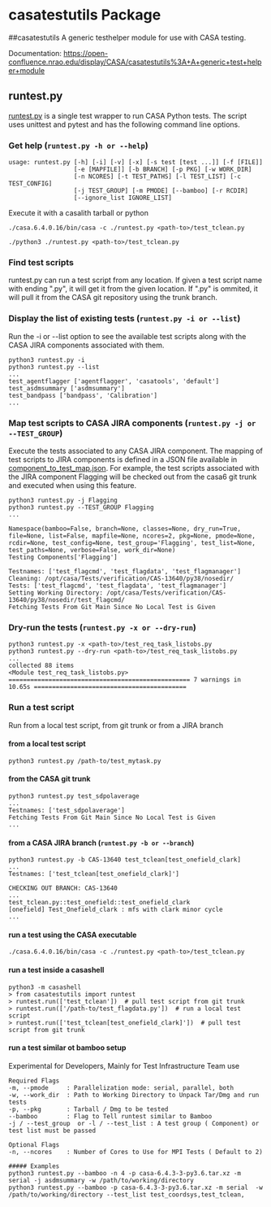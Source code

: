 # casatestutils Package

##casatestutils 
A generic testhelper module for use with CASA testing.

Documentation: https://open-confluence.nrao.edu/display/CASA/casatestutils%3A+A+generic+test+helper+module

## runtest.py
[runtest.py](casatestutils/runtest.py) is a single test wrapper to run CASA Python tests. 
The script uses unittest and pytest and has the following command line options.

### Get help (`runtest.py -h or --help`)
```
usage: runtest.py [-h] [-i] [-v] [-x] [-s test [test ...]] [-f [FILE]]
                  [-e [MAPFILE]] [-b BRANCH] [-p PKG] [-w WORK_DIR]
                  [-n NCORES] [-t TEST_PATHS] [-l TEST_LIST] [-c TEST_CONFIG]
                  [-j TEST_GROUP] [-m PMODE] [--bamboo] [-r RCDIR]
                  [--ignore_list IGNORE_LIST]
```
Execute it with a casalith tarball or python
```
./casa.6.4.0.16/bin/casa -c ./runtest.py <path-to>/test_tclean.py

./python3 ./runtest.py <path-to>/test_tclean.py
```

### Find test scripts
runtest.py can run a test script from any location. If given a test script name with ending ".py",
it will get it from the given location. If ".py" is ommited, it will pull it from the CASA git
repository using the trunk branch.

### Display the list of existing tests (`runtest.py -i or --list`)
Run the -i or --list option to see the available test scripts along with the CASA JIRA
components associated with them.
```
python3 runtest.py -i
python3 runtest.py --list
...
test_agentflagger ['agentflagger', 'casatools', 'default']
test_asdmsummary ['asdmsummary']
test_bandpass ['bandpass', 'Calibration']
...
```
### Map test scripts to CASA JIRA components (`runtest.py -j or --TEST_GROUP`)

Execute the tests associated to any CASA JIRA component. The mapping of test scripts
to JIRA components is defined in a JSON file available in [component_to_test_map.json](casatestutils/component_to_test_map.json).
For example, the test scripts associated with the JIRA component Flagging will be 
checked out from the casa6 git trunk and executed when using this feature.
```
python3 runtest.py -j Flagging
python3 runtest.py --TEST_GROUP Flagging
...

Namespace(bamboo=False, branch=None, classes=None, dry_run=True, file=None, list=False, mapfile=None, ncores=2, pkg=None, pmode=None, rcdir=None, test_config=None, test_group='Flagging', test_list=None, test_paths=None, verbose=False, work_dir=None)
Testing Components['Flagging']

Testnames: ['test_flagcmd', 'test_flagdata', 'test_flagmanager']
Cleaning: /opt/casa/Tests/verification/CAS-13640/py38/nosedir/
Tests: ['test_flagcmd', 'test_flagdata', 'test_flagmanager']
Setting Working Directory: /opt/casa/Tests/verification/CAS-13640/py38/nosedir/test_flagcmd/
Fetching Tests From Git Main Since No Local Test is Given
```

### Dry-run the tests (`runtest.py -x or --dry-run`)
```
python3 runtest.py -x <path-to>/test_req_task_listobs.py
python3 runtest.py --dry-run <path-to>/test_req_task_listobs.py
...
collected 88 items                                                                                                                                                                           
<Module test_req_task_listobs.py>
================================================== 7 warnings in 10.65s ==========================================
```
### Run a test script
Run from a local test script, from git trunk or from a JIRA branch

#### from a local test script
```
python3 runtest.py /path-to/test_mytask.py
```
#### from the CASA git trunk
```
python3 runtest.py test_sdpolaverage
...
Testnames: ['test_sdpolaverage']
Fetching Tests From Git Main Since No Local Test is Given
...
```
#### from a CASA JIRA branch (`runtest.py -b or --branch`)
```
python3 runtest.py -b CAS-13640 test_tclean[test_onefield_clark]
...
Testnames: ['test_tclean[test_onefield_clark]']

CHECKING OUT BRANCH: CAS-13640
...
test_tclean.py::test_onefield::test_onefield_clark 
[onefield] Test_Onefield_clark : mfs with clark minor cycle  
...
```
#### run a test using the CASA executable
```
./casa.6.4.0.16/bin/casa -c ./runtest.py <path-to>/test_tclean.py
```
#### run a test inside a casashell
```
python3 -m casashell
> from casatestutils import runtest
> runtest.run(['test_tclean'])  # pull test script from git trunk
> runtest.run(['/path-to/test_flagdata.py'])  # run a local test script
> runtest.run(['test_tclean[test_onefield_clark]'])  # pull test script from git trunk
```
#### run a test similar ot bamboo setup
Experimental for Developers, Mainly for Test Infrastructure Team use

```
Required Flags
-m, --pmode     : Parallelization mode: serial, parallel, both
-w, --work_dir  : Path to Working Directory to Unpack Tar/Dmg and run tests
-p, --pkg       : Tarball / Dmg to be tested
--bamboo        : Flag to Tell runtest similar to Bamboo
-j / --test_group  or -l / --test_list : A test group ( Component) or test list must be passed 

Optional Flags
-n, --ncores    : Number of Cores to Use for MPI Tests ( Default to 2)

##### Examples
python3 runtest.py --bamboo -n 4 -p casa-6.4.3-3-py3.6.tar.xz -m serial -j asdmsummary -w /path/to/working/directory
python3 runtest.py --bamboo -p casa-6.4.3-3-py3.6.tar.xz -m serial  -w /path/to/working/directory --test_list test_coordsys,test_tclean,

```
